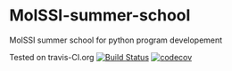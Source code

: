 # MolSSI-summer-school
MolSSI summer school for python program developement

Tested on travis-CI.org
[![Build Status](https://travis-ci.org/Jaewook-Kim/MolSSI-summer-school.svg?branch=master)](https://travis-ci.org/Jaewook-Kim/MolSSI-summer-school)
[![codecov](https://codecov.io/gh/Jaewook-Kim/MolSSI-summer-school/branch/master/graph/badge.svg)](https://codecov.io/gh/Jaewook-Kim/MolSSI-summer-school)
